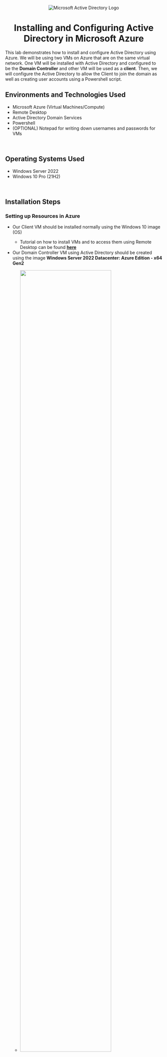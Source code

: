 <p align="center">
<img src="https://i.imgur.com/pU5A58S.png" alt="Microsoft Active Directory Logo"/>
</p>

<h1 align = "center">Installing and Configuring Active Directory in Microsoft Azure</h1>
This lab demonstrates how to install and configure Active Directory using Azure. We will be using two VMs on Azure that are on the same virtual network. One VM will be installed with Active Directory and configured to be the <b>Domain Controller</b> and other VM will be used as a <b>client</b>. Then, we will configure the Active Directory to allow the Client to join the domain as well as creating user accounts using a Powershell script. 

<br />

<h2>Environments and Technologies Used</h2>
<ul>
  <li>Microsoft Azure (Virtual Machines/Compute)</li>
  <li>Remote Desktop</li>
  <li>Active Directory Domain Services</li>
  <li>Powershell</li>
  <li>(OPTIONAL) Notepad for writing down usernames and passwords for VMs</li>
</ul>

<br />

<h2>Operating Systems Used</h2>
<ul>
  <li>Windows Server 2022</li>
  <li>Windows 10 Pro (21H2)</li>
</ul>

<br />

<h2>Installation Steps</h2>

<h3>Setting up Resources in Azure</h3>

<p>
  <ul>
    <li>Our Client VM should be installed normally using the Windows 10 image (OS)</li>
    <ul>
      <li>Tutorial on how to install VMs and to access them using Remote Desktop can be found <b><a href ="https://github.com/ColtonTrauCC/vm-network">here</a></b></li>
    </ul>      
    <li>Our Domain Controller VM using Active Directory should be created using the image <b>Windows Server 2022 Datacenter: Azure Edition - x64 Gen2</b></li>
    <ul>
      <li><img src = "https://github.com/ColtonTrauCC/active-directory/assets/147654000/2ba43657-9799-46d3-9140-c9952282614e" height="80%" width="80%"/></li>
    </ul>
    <li>After the VMs are created, we'll set the Domain Controller's IP Address as <i>static</i> since having it dynamic will make them difficult for the VM to communicate with our client VM.</li>
    <li>Go to your Virtual Machines in Azure and go to <b>Networking</b> then go to the link listed next to <b>Network Interface</b>. Head to <b>IP Configurations</b> under <b>settings</b>, go to the ipconfig link to open up a window to toggle the IP configuration and allocation to <b>Static</b>.</li>
    <ul>
      <li>IP Configuration for the Domain VM</li>
      <li><img src="https://github.com/ColtonTrauCC/active-directory/assets/147654000/f9883539-f1b2-4ada-80d9-2e0df6c2de6d" height="80%" width="80%"/></li>
    </ul>
  </ul>
</p>

<br />

<br />

<h2>Configuration Steps</h2>

<h3></h3>

<p>
  <ul>
    <li></li>
  </ul>
</p>

<br />
